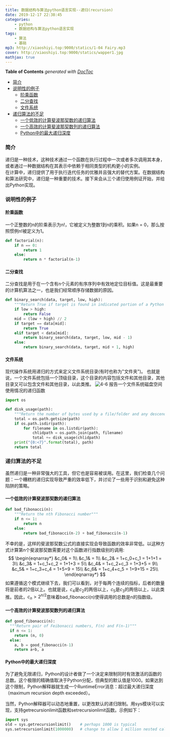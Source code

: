 ```yaml
---
title: 数据结构与算法python语言实现--递归(recursion)
date: 2019-12-17 22:38:45
categories: 
    - python
    - 数据结构与算法python语言实现
tags: 
    - 算法
    - 基础
mp3: http://xiaoshiyi.top:9000/statics/1-04 Fairy.mp3
cover: http://xiaoshiyi.top:9000/statics/wapper1.jpg
mathjax: true
---
```

<!-- START doctoc generated TOC please keep comment here to allow auto update -->
<!-- DON'T EDIT THIS SECTION, INSTEAD RE-RUN doctoc TO UPDATE -->
**Table of Contents**  *generated with [DocToc](https://github.com/thlorenz/doctoc)*

- [简介](#%E7%AE%80%E4%BB%8B)
- [说明性的例子](#%E8%AF%B4%E6%98%8E%E6%80%A7%E7%9A%84%E4%BE%8B%E5%AD%90)
  - [阶乘函数](#%E9%98%B6%E4%B9%98%E5%87%BD%E6%95%B0)
  - [二分查找](#%E4%BA%8C%E5%88%86%E6%9F%A5%E6%89%BE)
  - [文件系统](#%E6%96%87%E4%BB%B6%E7%B3%BB%E7%BB%9F)
- [递归算法的不足](#%E9%80%92%E5%BD%92%E7%AE%97%E6%B3%95%E7%9A%84%E4%B8%8D%E8%B6%B3)
  - [一个低效的计算斐波那契数的递归算法](#%E4%B8%80%E4%B8%AA%E4%BD%8E%E6%95%88%E7%9A%84%E8%AE%A1%E7%AE%97%E6%96%90%E6%B3%A2%E9%82%A3%E5%A5%91%E6%95%B0%E7%9A%84%E9%80%92%E5%BD%92%E7%AE%97%E6%B3%95)
  - [一个高效的计算斐波那契数列的递归算法](#%E4%B8%80%E4%B8%AA%E9%AB%98%E6%95%88%E7%9A%84%E8%AE%A1%E7%AE%97%E6%96%90%E6%B3%A2%E9%82%A3%E5%A5%91%E6%95%B0%E5%88%97%E7%9A%84%E9%80%92%E5%BD%92%E7%AE%97%E6%B3%95)
  - [Python中的最大递归深度](#python%E4%B8%AD%E7%9A%84%E6%9C%80%E5%A4%A7%E9%80%92%E5%BD%92%E6%B7%B1%E5%BA%A6)

<!-- END doctoc generated TOC please keep comment here to allow auto update -->


### 简介

递归是一种技术，这种技术通过一个函数在执行过程中一次或者多次调用其本身，或者通过一种数据结构在其表示中依赖于相同类型的机构更小的实例。  
在计算中，递归提供了用于执行迭代任务的优雅并且强大的替代方案。在数据结构和算法研究中，递归是一种重要的技术。接下来会从三个递归使用例证开始，并给出Python实现。
### 说明性的例子
#### 阶乘函数
一个正整数的n的阶乘表示为n!，它被定义为整数1到n的乘积。如果n = 0，那么按照惯例n!被定义为1。
```python
def factorial(n):
    if n == 0:
        return 1
    else:
        return n * factorial(n-1)
```

#### 二分查找
二分查找是用于在一个含有n个元素的有序序列中有效地定位目标值。这是最重要的计算机算法之一，也是我们经常顺序存储数据的原因。
```python
def binary_search(data, target, low, high):
    """Return True if target is found in indicated portion of a Python list"""
    if low > high:
        return False
    mid = (low + high) // 2
    if target == data[mid]:
        return True
    elif target < data[mid]:
        return binary_search(data, target, low, mid - 1)
    else:
        return binary_search(data, target, mid + 1, high)
```

#### 文件系统
现代操作系统用递归的方式来定义文件系统目录(有时也称为"文件夹")。
也就是说，一个文件系统包括一个顶级目录，这个目录的内容包括文件和其他目录，其他目录又可以包含文件和其他目录，以此类推。
![4-6](http://xiaoshiyi.top:9000/statics/Data%20Structures%20and%20Algorithms%20in%20Python/Chapter4/4-6.png)
报告一个文件系统磁盘空间使用情况的递归函数
```python
import os

def disk_usage(path):
    """Return the number of bytes used by a file/folder and any descendents"""
    total = os.path.getsize(path)
    if os.path.isdir(path):
        for filename in os.listdir(path):
            chlidpath = os.path.join(path, filename)
            total += disk_usage(chlidpath)
    print("{0:<7}".format(total), path)
    return total
```

### 递归算法的不足
虽然递归是一种非常强大的工具，但它也是容易被误用。在这里，我们检查几个问题：一个糟糕的递归实现导致严重的效率低下，并讨论了一些用于识别和避免这种陷阱的策略。
#### 一个低效的计算斐波那契数的递归算法
```python
def bad_fibonacci(n):
    """Return the nth Fibonacci number"""
    if n <= 1:
        return n
    else:
        return bad_fibonacci(n-2) + bad_fibonacci(n-1)
```
不幸的是，这样的斐波那契数公式的直接实现会导致函数的效率非常低。以这种方式计算第n个斐波那契数需要对这个函数进行指数级别的调用:
$$
\begin{eqnarray*}
&c_0& = 1\\
&c_1& = 1\\
&c_2& = 1+c_0+c_1 = 1+1+1 = 3\\
&c_3& = 1+c_1+c_2 = 1+1+3 = 5\\
&c_4& = 1+c_2+c_3 = 1+3+5 = 9\\
&c_5& = 1+c_3+c_4 = 1+5+9 = 15\\
&c_6& = 1+c_4+c_5 = 1+9+15 = 25\\
\end{eqnarray*}
$$
如果遵循这个模式继续下去，我们可以看到，对于每两个连续的指标，后者的数量将是前者的2倍以上。也就是说，$c_4$是$c_2$的两倍以上，$c_5$是$c_3$的两倍以上，以此类推。因此，$c_n>2^{n/2}$意味着bad_fibonacci(n)使得调用的总数是n的指数级。

#### 一个高效的计算斐波那契数列的递归算法

```python
def good_fibonacci(n):
  """Return pair of Feibonacci numbers, F(n) and F(n-1)"""
  if n <= 1:
    return (n, 0)
  else:
    a, b = good_fibonacci(n-1)
    return a+b, a
```

#### Python中的最大递归深度

为了避免无限递归，Python的设计者做了一个决定来限制同时有效激活的函数的总数。这个极限的精确值取决于Python分配，但典型的默认值是1000。如果达到这个限制，Python解释器就生成一个RuntimeError消息：超过最大递归深度（maximum recursion depth exceeded）。

当然，Python解释器可以动态地重置，以更改默认的递归限制。用sys模块可以实现，支持getrecursionlimit函数和setrecursionlimit函数。示例如下：

```python
import sys
old = sys.getrecursionlimit()    # perhaps 1000 is typical
sys.setrecursionlimit(1000000)   # change to allow 1 million nested calls
```

